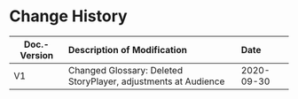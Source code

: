 # Change History

| Doc.-Version | Description of Modification  | Date                    |
|--------------|:------------------------------------|:---------------|
| V1  | Changed Glossary: Deleted StoryPlayer, adjustments at Audience | 2020-09-30                |
